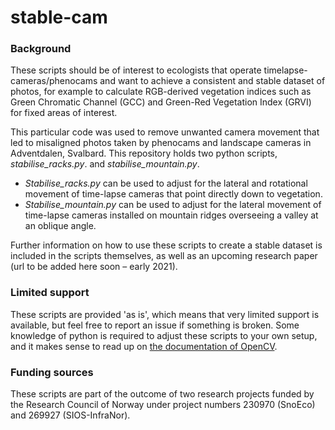 # stable-cam

### Background

These scripts should be of interest to ecologists that operate timelapse-cameras/phenocams and want to achieve a consistent and stable dataset of photos, for example to calculate RGB-derived vegetation indices such as Green Chromatic Channel (GCC) and Green-Red Vegetation Index (GRVI) for fixed areas of interest. 

This particular code was used to remove unwanted camera movement that led to misaligned photos taken by phenocams and landscape cameras in Adventdalen, Svalbard. This repository holds two python scripts, *stabilise\_racks.py*. and *stabilise\_mountain.py*.

- *Stabilise\_racks.py* can be used to adjust for the lateral and rotational movement of time-lapse cameras that point directly down to vegetation. 
- *Stabilise\_mountain.py* can be used to adjust for the lateral movement of time-lapse cameras installed on mountain ridges overseeing a valley at an oblique angle. 

Further information on how to use these scripts to create a stable dataset is included in the scripts themselves, as well as an upcoming research paper (url to be added here soon – early 2021).


### Limited support
These scripts are provided 'as is', which means that very limited support is available, but feel free to report an issue if something is broken. Some knowledge of python is required to adjust these scripts to your own setup, and it makes sense to read up on [the documentation of OpenCV](https://docs.opencv.org).

### Funding sources
These scripts are part of the outcome of two research projects funded by the Research Council of Norway under project numbers 230970 (SnoEco) and 269927 (SIOS-InfraNor).
